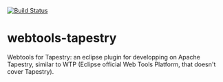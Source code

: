 [![Build Status](https://travis-ci.org/BorisNaguet/webtools-tapestry.svg?branch=master)](https://travis-ci.org/BorisNaguet/webtools-tapestry)

webtools-tapestry
=================

Webtools for Tapestry: an eclipse plugin for developping on Apache Tapestry, similar to WTP (Eclipse official Web Tools Platform, that doesn't cover Tapestry).
